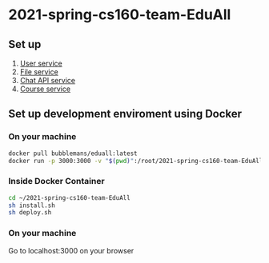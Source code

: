 # 2021-spring-cs160-team-EduAll

## Set up
1. [User service](https://github.com/bubblemans/2021-spring-cs160-team-EduAll/blob/main/backend/springCrudAPI/README.md)
2. [File service](https://github.com/bubblemans/2021-spring-cs160-team-EduAll/tree/main/backend/file)
3. [Chat API service](https://github.com/bubblemans/2021-spring-cs160-team-EduAll/tree/main/backend/chat-api)
4. [Course service](https://github.com/bubblemans/2021-spring-cs160-team-EduAll/tree/main/backend/course)

## Set up development enviroment using Docker

### On your machine
```bash
docker pull bubblemans/eduall:latest
docker run -p 3000:3000 -v "$(pwd)":/root/2021-spring-cs160-team-EduAll -it bubblemans/eduall /bin/bash
```

### Inside Docker Container
```bash
cd ~/2021-spring-cs160-team-EduAll
sh install.sh
sh deploy.sh
```

### On your machine
Go to localhost:3000 on your browser
